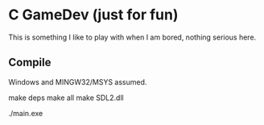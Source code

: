 # C GameDev (just for fun)

This is something I like to play with when I am bored, nothing serious here.

## Compile

Windows and MINGW32/MSYS assumed.

make deps
make all
make SDL2.dll

./main.exe

